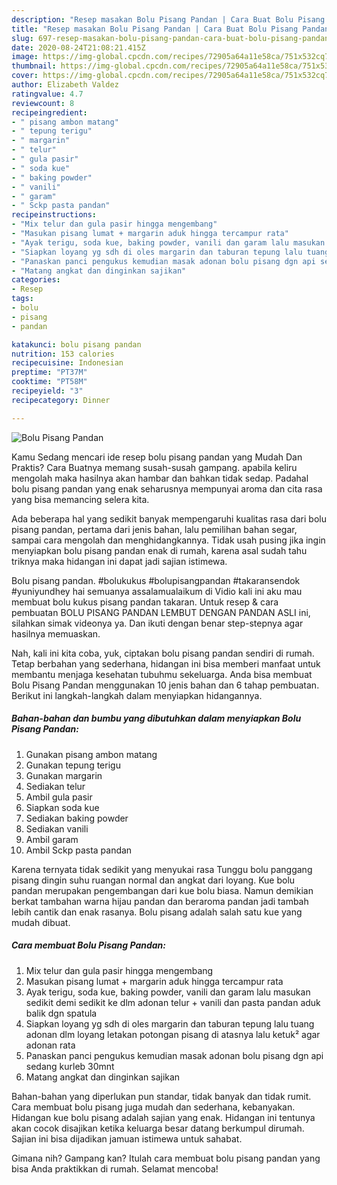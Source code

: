 ```yaml
---
description: "Resep masakan Bolu Pisang Pandan | Cara Buat Bolu Pisang Pandan Yang Enak Banget"
title: "Resep masakan Bolu Pisang Pandan | Cara Buat Bolu Pisang Pandan Yang Enak Banget"
slug: 697-resep-masakan-bolu-pisang-pandan-cara-buat-bolu-pisang-pandan-yang-enak-banget
date: 2020-08-24T21:08:21.415Z
image: https://img-global.cpcdn.com/recipes/72905a64a11e58ca/751x532cq70/bolu-pisang-pandan-foto-resep-utama.jpg
thumbnail: https://img-global.cpcdn.com/recipes/72905a64a11e58ca/751x532cq70/bolu-pisang-pandan-foto-resep-utama.jpg
cover: https://img-global.cpcdn.com/recipes/72905a64a11e58ca/751x532cq70/bolu-pisang-pandan-foto-resep-utama.jpg
author: Elizabeth Valdez
ratingvalue: 4.7
reviewcount: 8
recipeingredient:
- " pisang ambon matang"
- " tepung terigu"
- " margarin"
- " telur"
- " gula pasir"
- " soda kue"
- " baking powder"
- " vanili"
- " garam"
- " Sckp pasta pandan"
recipeinstructions:
- "Mix telur dan gula pasir hingga mengembang"
- "Masukan pisang lumat + margarin aduk hingga tercampur rata"
- "Ayak terigu, soda kue, baking powder, vanili dan garam lalu masukan sedikit demi sedikit ke dlm adonan telur + vanili dan pasta pandan aduk balik dgn spatula"
- "Siapkan loyang yg sdh di oles margarin dan taburan tepung lalu tuang adonan dlm loyang letakan potongan pisang di atasnya lalu ketuk² agar adonan rata"
- "Panaskan panci pengukus kemudian masak adonan bolu pisang dgn api sedang kurleb 30mnt"
- "Matang angkat dan dinginkan sajikan"
categories:
- Resep
tags:
- bolu
- pisang
- pandan

katakunci: bolu pisang pandan 
nutrition: 153 calories
recipecuisine: Indonesian
preptime: "PT37M"
cooktime: "PT58M"
recipeyield: "3"
recipecategory: Dinner

---
```



![Bolu Pisang Pandan](https://img-global.cpcdn.com/recipes/72905a64a11e58ca/751x532cq70/bolu-pisang-pandan-foto-resep-utama.jpg)

Kamu Sedang mencari ide resep bolu pisang pandan yang Mudah Dan Praktis? Cara Buatnya memang susah-susah gampang. apabila keliru mengolah maka hasilnya akan hambar dan bahkan tidak sedap. Padahal bolu pisang pandan yang enak seharusnya mempunyai aroma dan cita rasa yang bisa memancing selera kita.

Ada beberapa hal yang sedikit banyak mempengaruhi kualitas rasa dari bolu pisang pandan, pertama dari jenis bahan, lalu pemilihan bahan segar, sampai cara mengolah dan menghidangkannya. Tidak usah pusing jika ingin menyiapkan bolu pisang pandan enak di rumah, karena asal sudah tahu triknya maka hidangan ini dapat jadi sajian istimewa.

Bolu pisang pandan. #bolukukus #bolupisangpandan #takaransendok #yuniyundhey hai semuanya assalamualaikum di Vidio kali ini aku mau membuat bolu kukus pisang pandan takaran. Untuk resep &amp; cara pembuatan BOLU PISANG PANDAN LEMBUT DENGAN PANDAN ASLI ini, silahkan simak videonya ya. Dan ikuti dengan benar step-stepnya agar hasilnya memuaskan.


Nah, kali ini kita coba, yuk, ciptakan bolu pisang pandan sendiri di rumah. Tetap berbahan yang sederhana, hidangan ini bisa memberi manfaat untuk membantu menjaga kesehatan tubuhmu sekeluarga. Anda bisa membuat Bolu Pisang Pandan menggunakan 10 jenis bahan dan 6 tahap pembuatan. Berikut ini langkah-langkah dalam menyiapkan hidangannya.

<!--inarticleads1-->

##### Bahan-bahan dan bumbu yang dibutuhkan dalam menyiapkan Bolu Pisang Pandan:

1. Gunakan  pisang ambon matang
1. Gunakan  tepung terigu
1. Gunakan  margarin
1. Sediakan  telur
1. Ambil  gula pasir
1. Siapkan  soda kue
1. Sediakan  baking powder
1. Sediakan  vanili
1. Ambil  garam
1. Ambil  Sckp pasta pandan


Karena ternyata tidak sedikit yang menyukai rasa Tunggu bolu panggang pisang dingin suhu ruangan normal dan angkat dari loyang. Kue bolu pandan merupakan pengembangan dari kue bolu biasa. Namun demikian berkat tambahan warna hijau pandan dan beraroma pandan jadi tambah lebih cantik dan enak rasanya. Bolu pisang adalah salah satu kue yang mudah dibuat. 

<!--inarticleads2-->

##### Cara membuat Bolu Pisang Pandan:

1. Mix telur dan gula pasir hingga mengembang
1. Masukan pisang lumat + margarin aduk hingga tercampur rata
1. Ayak terigu, soda kue, baking powder, vanili dan garam lalu masukan sedikit demi sedikit ke dlm adonan telur + vanili dan pasta pandan aduk balik dgn spatula
1. Siapkan loyang yg sdh di oles margarin dan taburan tepung lalu tuang adonan dlm loyang letakan potongan pisang di atasnya lalu ketuk² agar adonan rata
1. Panaskan panci pengukus kemudian masak adonan bolu pisang dgn api sedang kurleb 30mnt
1. Matang angkat dan dinginkan sajikan


Bahan-bahan yang diperlukan pun standar, tidak banyak dan tidak rumit. Cara membuat bolu pisang juga mudah dan sederhana, kebanyakan. Hidangan kue bolu pisang adalah sajian yang enak. Hidangan ini tentunya akan cocok disajikan ketika keluarga besar datang berkumpul dirumah. Sajian ini bisa dijadikan jamuan istimewa untuk sahabat. 

Gimana nih? Gampang kan? Itulah cara membuat bolu pisang pandan yang bisa Anda praktikkan di rumah. Selamat mencoba!
